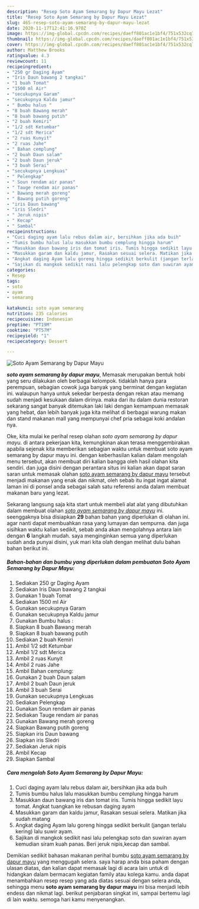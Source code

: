 ```yaml
---
description: "Resep Soto Ayam Semarang by Dapur Mayu Lezat"
title: "Resep Soto Ayam Semarang by Dapur Mayu Lezat"
slug: 465-resep-soto-ayam-semarang-by-dapur-mayu-lezat
date: 2020-11-17T12:41:16.970Z
image: https://img-global.cpcdn.com/recipes/daeff801ac1e1bf4/751x532cq70/soto-ayam-semarang-by-dapur-mayu-foto-resep-utama.jpg
thumbnail: https://img-global.cpcdn.com/recipes/daeff801ac1e1bf4/751x532cq70/soto-ayam-semarang-by-dapur-mayu-foto-resep-utama.jpg
cover: https://img-global.cpcdn.com/recipes/daeff801ac1e1bf4/751x532cq70/soto-ayam-semarang-by-dapur-mayu-foto-resep-utama.jpg
author: Matthew Brooks
ratingvalue: 4.3
reviewcount: 11
recipeingredient:
- "250 gr Daging Ayam"
- "Iris Daun bawang 2 tangkai"
- "1 buah Tomat"
- "1500 ml Air"
- "secukupnya Garam"
- "secukupnya Kaldu jamur"
- " Bumbu halus "
- "8 buah Bawang merah"
- "8 buah bawang putih"
- "2 buah Kemiri"
- "1/2 sdt Ketumbar"
- "1/2 sdt Merica"
- "2 ruas Kunyit"
- "2 ruas Jahe"
- " Bahan cemplung"
- "2 buah Daun salam"
- "2 buah Daun jeruk"
- "3 buah Serai"
- "secukupnya Lengkuas"
- " Pelengkap"
- " Soun rendam air panas"
- " Tauge rendam air panas"
- " Bawang merah goreng"
- " Bawang putih goreng"
- "iris Daun bawang"
- "iris Sledri"
- " Jeruk nipis"
- " Kecap"
- " Sambal"
recipeinstructions:
- "Cuci daging ayam lalu rebus dalam air, bersihkan jika ada buih"
- "Tumis bumbu halus lalu masukkan bumbu cemplung hingga harum"
- "Masukkan daun bawang iris dan tomat iris. Tumis hingga sedikit layu tomat. Angkat tuangkan ke rebusan daging ayam"
- "Masukkan garam dan kaldu jamur, Rasakan sesuai selera. Matikan jika sudah matang"
- "Angkat daging Ayam lalu goreng hingga sedikit berkulit (jangan terlalu kering) lalu suwir ayam."
- "Sajikan di mangkok sedikit nasi lalu pelengkap soto dan suwiran ayam kemudian siram kuah panas. Beri jeruk nipis,kecap dan sambal."
categories:
- Resep
tags:
- soto
- ayam
- semarang

katakunci: soto ayam semarang 
nutrition: 235 calories
recipecuisine: Indonesian
preptime: "PT19M"
cooktime: "PT57M"
recipeyield: "1"
recipecategory: Dessert

---
```



![Soto Ayam Semarang by Dapur Mayu](https://img-global.cpcdn.com/recipes/daeff801ac1e1bf4/751x532cq70/soto-ayam-semarang-by-dapur-mayu-foto-resep-utama.jpg)

<b><i>soto ayam semarang by dapur mayu</i></b>, Memasak merupakan bentuk hobi yang seru dilakukan oleh berbagai kelompok. tidaklah hanya para perempuan, sebagian cowok juga banyak yang berminat dengan kegiatan ini. walaupun hanya untuk sekedar berpesta dengan rekan atau memang sudah menjadi kesukaan dalam dirinya. maka dari itu dalam dunia restoran sekarang sangat banyak ditemukan laki laki dengan kemampuan memasak yang hebat, dan lebih banyak juga kita melihat di berbagai warung makan dan stand makanan mall yang mempunyai chef pria sebagai koki andalan nya.

Oke, kita mulai ke perihal resep olahan <i>soto ayam semarang by dapur mayu</i>. di antara pekerjaan kita, kemungkinan akan terasa menggembirakan apabila sejenak kita memberikan sebagian waktu untuk membuat soto ayam semarang by dapur mayu ini. dengan keberhasilan kalian dalam mengolah menu tersebut, akan membuat diri kalian bangga oleh hasil olahan kita sendiri. dan juga disini dengan perantara situs ini kalian akan dapat saran saran untuk memasak olahan <u>soto ayam semarang by dapur mayu</u> tersebut menjadi makanan yang enak dan nikmat, oleh sebab itu ingat ingat alamat laman ini di ponsel anda sebagai salah satu referensi anda dalam membuat makanan baru yang lezat.




Sekarang langsung saja kita start untuk membeli alat alat yang dibutuhkan dalam membuat olahan <u><i>soto ayam semarang by dapur mayu</i></u> ini. seenggaknya bisa disiapkan <b>29</b> bahan bahan yang diperlukan di olahan ini. agar nanti dapat membuahkan rasa yang lumayan dan sempurna. dan juga sisihkan waktu kalian sedikit, sebab anda akan mengolahnya antara lain dengan <b>6</b> langkah mudah. saya menginginkan semua yang diperlukan sudah anda punyai disini, yuk mari kita olah dengan melihat dulu bahan bahan berikut ini.

<!--inarticleads1-->

##### Bahan-bahan dan bumbu yang diperlukan dalam pembuatan Soto Ayam Semarang by Dapur Mayu:

1. Sediakan 250 gr Daging Ayam
1. Sediakan Iris Daun bawang 2 tangkai
1. Gunakan 1 buah Tomat
1. Sediakan 1500 ml Air
1. Gunakan secukupnya Garam
1. Gunakan secukupnya Kaldu jamur
1. Gunakan  Bumbu halus :
1. Siapkan 8 buah Bawang merah
1. Siapkan 8 buah bawang putih
1. Sediakan 2 buah Kemiri
1. Ambil 1/2 sdt Ketumbar
1. Ambil 1/2 sdt Merica
1. Ambil 2 ruas Kunyit
1. Ambil 2 ruas Jahe
1. Ambil  Bahan cemplung:
1. Gunakan 2 buah Daun salam
1. Ambil 2 buah Daun jeruk
1. Ambil 3 buah Serai
1. Gunakan secukupnya Lengkuas
1. Sediakan  Pelengkap
1. Gunakan  Soun rendam air panas
1. Sediakan  Tauge rendam air panas
1. Gunakan  Bawang merah goreng
1. Siapkan  Bawang putih goreng
1. Siapkan iris Daun bawang
1. Siapkan iris Sledri
1. Sediakan  Jeruk nipis
1. Ambil  Kecap
1. Siapkan  Sambal




<!--inarticleads2-->

##### Cara mengolah Soto Ayam Semarang by Dapur Mayu:

1. Cuci daging ayam lalu rebus dalam air, bersihkan jika ada buih
1. Tumis bumbu halus lalu masukkan bumbu cemplung hingga harum
1. Masukkan daun bawang iris dan tomat iris. Tumis hingga sedikit layu tomat. Angkat tuangkan ke rebusan daging ayam
1. Masukkan garam dan kaldu jamur, Rasakan sesuai selera. Matikan jika sudah matang
1. Angkat daging Ayam lalu goreng hingga sedikit berkulit (jangan terlalu kering) lalu suwir ayam.
1. Sajikan di mangkok sedikit nasi lalu pelengkap soto dan suwiran ayam kemudian siram kuah panas. Beri jeruk nipis,kecap dan sambal.




Demikian sedikit bahasan makanan perihal bumbu <u>soto ayam semarang by dapur mayu</u> yang menggugah selera. saya harap anda bisa paham dengan ulasan diatas, dan kalian dapat memasak lagi di acara lain untuk di hidangkan dalam bermacam kegiatan family atau kolega kamu. anda dapat menambahkan resep resep yang ada diatas sesuai dengan selera anda, sehingga menu <b>soto ayam semarang by dapur mayu</b> ini bisa menjadi lebih endess dan nikmat lagi. berikut penjabaran singkat ini, sampai bertemu lagi di lain waktu. semoga hari kamu menyenangkan.
